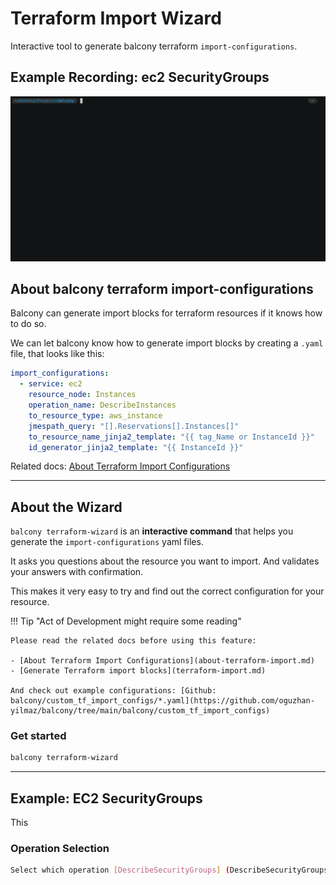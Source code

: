 # Terraform Import Wizard

Interactive tool to generate balcony terraform `import-configurations`.
## Example Recording: ec2 SecurityGroups 
![](https://raw.githubusercontent.com/oguzhan-yilmaz/balcony-assets/main/gifs/terraform-wizard-security-groups-example.gif)

## About balcony terraform import-configurations


Balcony can generate import blocks for terraform resources if it knows how to do so.

We can let balcony know how to generate import blocks by creating a `.yaml` file, that looks like this:

```yaml title="Example terraform import-configuration .yaml file"
import_configurations:
  - service: ec2
    resource_node: Instances
    operation_name: DescribeInstances
    to_resource_type: aws_instance
    jmespath_query: "[].Reservations[].Instances[]"
    to_resource_name_jinja2_template: "{{ tag_Name or InstanceId }}"
    id_generator_jinja2_template: "{{ InstanceId }}"
```

Related docs: [About Terraform Import Configurations](about-terraform-import.md)

---
## About the Wizard


`balcony terraform-wizard` is an **interactive command** that helps you generate the `import-configurations` yaml files.

It asks you questions about the resource you want to import. And validates your answers with confirmation.

This makes it very easy to try and find out the correct configuration for your resource.


!!! Tip "Act of Development might require some reading"

    Please read the related docs before using this feature: 
    
    - [About Terraform Import Configurations](about-terraform-import.md)
    - [Generate Terraform import blocks](terraform-import.md)

    And check out example configurations: [Github: balcony/custom_tf_import_configs/*.yaml](https://github.com/oguzhan-yilmaz/balcony/tree/main/balcony/custom_tf_import_configs)




### Get started


```bash title="List command options"
balcony terraform-wizard
```

---

## Example: EC2 SecurityGroups

This


### Operation Selection

```bash title="List command options"
Select which operation [DescribeSecurityGroups] (DescribeSecurityGroups):
```


### 


































